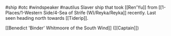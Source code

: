 #ship #otc #windspeaker #nautilus 
Slaver ship that took [[Ren'Yu]] from [[1-Places/1-Western Side/4-Sea of Strife (W)/Reyka/Reyka]] recently. Last seen heading north towards [[Tiderip]].

[[Benedict 'Binder' Whitmoore of the South Wind]] ([[Captain]])
